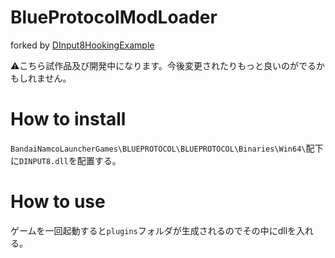 # BlueProtocolModLoader
forked by [DInput8HookingExample](https://github.com/pampersrocker/DInput8HookingExample)

⚠️こちら試作品及び開発中になります。今後変更されたりもっと良いのがでるかもしれません。

# How to install
`BandaiNamcoLauncherGames\BLUEPROTOCOL\BLUEPROTOCOL\Binaries\Win64\`配下に`DINPUT8.dll`を配置する。

# How to use
ゲームを一回起動すると`plugins`フォルダが生成されるのでその中にdllを入れる。
